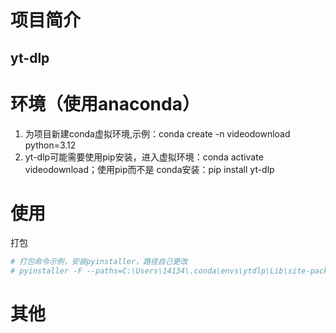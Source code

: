 # 项目简介

## yt-dlp




# 环境（使用anaconda）
1. 为项目新建conda虚拟环境,示例：conda create -n videodownload  python=3.12 
2. yt-dlp可能需要使用pip安装，进入虚拟环境：conda activate videodownload；使用pip而不是
conda安装：pip install yt-dlp

# 使用

打包

```python
# 打包命令示例，安装pyinstaller，路径自己更改
# pyinstaller -F --paths=C:\Users\14134\.conda\envs\ytdlp\Lib\site-packages --python=C:\Users\14134\.conda\envs\ytdlp\pythonw.exe  --noconsole  --icon=1.ico --name=Downloader DLP_GUI_Perfect.py
```


# 其他